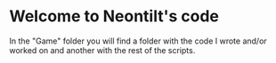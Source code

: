 # Welcome to Neontilt's code

In the "Game" folder you will find a folder with the code I wrote and/or worked on and another with the rest of the scripts.

